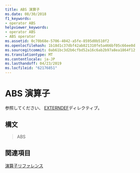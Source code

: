 ```yaml
---
title: ABS 演算子
ms.date: 08/30/2018
f1_keywords:
- operator ABS
helpviewer_keywords:
- operator ABS
- ABS operator
ms.assetid: 0c70b68e-5706-4042-a5fe-8595d0b510f2
ms.openlocfilehash: 1b18d1c37dbf42ab821310fe5a466bf05c66ee0d
ms.sourcegitcommit: 0ab61bc3d2b6cfbd52a16c6ab2b97a8ea1864f12
ms.translationtype: MT
ms.contentlocale: ja-JP
ms.lasthandoff: 04/23/2019
ms.locfileid: "62176851"
---
```

# <a name="operator-abs"></a>ABS 演算子

参照してください、 [EXTERNDEF](../../assembler/masm/externdef.md)ディレクティブ。

## <a name="syntax"></a>構文

> ABS

## <a name="see-also"></a>関連項目

[演算子リファレンス](../../assembler/masm/operators-reference.md)<br/>